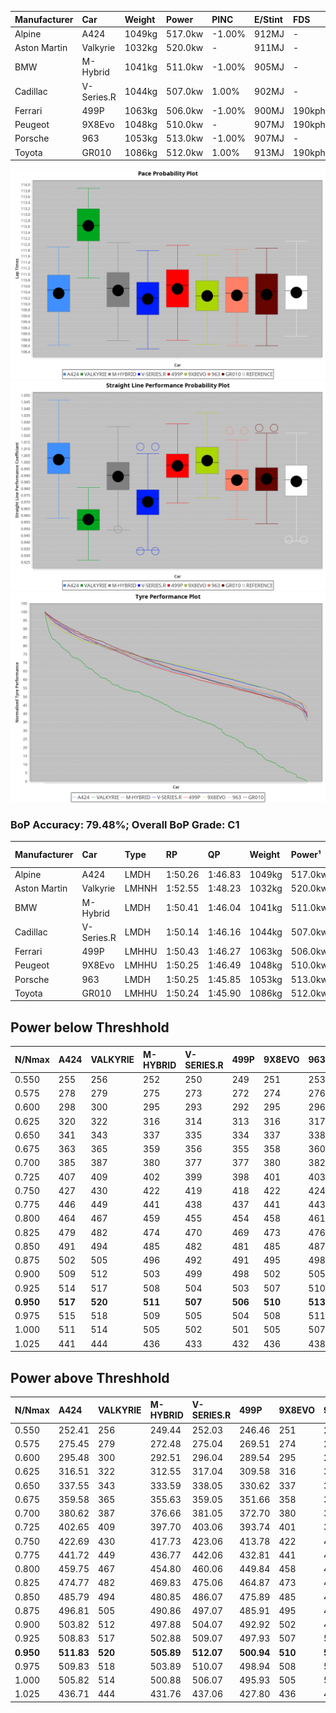 | Manufacturer | Car        | Weight | Power   | PINC    | E/Stint | FDS     |
|:-|:-|:-|:-|:-|:-|:-|
| Alpine       | A424       | 1049kg | 517.0kw | -1.00%  | 912MJ   |    -    |
| Aston Martin | Valkyrie   | 1032kg | 520.0kw |    -    | 911MJ   |    -    |
| BMW          | M-Hybrid   | 1041kg | 511.0kw | -1.00%  | 905MJ   |    -    |
| Cadillac     | V-Series.R | 1044kg | 507.0kw | 1.00%   | 902MJ   |    -    |
| Ferrari      | 499P       | 1063kg | 506.0kw | -1.00%  | 900MJ   | 190kph  |
| Peugeot      | 9X8Evo     | 1048kg | 510.0kw |    -    | 907MJ   | 190kph  |
| Porsche      | 963        | 1053kg | 513.0kw | -1.00%  | 907MJ   |    -    |
| Toyota       | GR010      | 1086kg | 512.0kw | 1.00%   | 913MJ   | 190kph  |

![PACECHART](./IMG/ACOMETHOD.png)
![STRAIGHTLINEPERFORMANCECHART](./IMG/ACOMETHOD_sp.png)
![TYREPERFORMANCECHART](./IMG/ACOMETHOD_tw.png)

### BoP Accuracy: 79.48%; Overall BoP Grade: C1
| Manufacturer | Car        | Type  | RP      | QP      | Weight | Power¹  | Threshhold | PINC    | Power²   | E/Stint | AVG Vmax  | FDS     | RDLC | L/Stint | BOP-Grade | Model Accuracy | Model Points | Match% | SimDiff |
|:-|:-|:-|:-|:-|:-|:-|:-|:-|:-|:-|:-|:-|:-|:-|:-|:-|:-|:-|:-|
| Alpine       | A424       | LMDH  | 1:50.26 | 1:46.83 | 1049kg | 517.0kw | 210.0kph   | -1.00%  | 511.80kw |  912MJ  | 292.54kph |    -    | 1.00 | 33      | -B1       | 99.49%         | 1360         | 88.33% | +0.07   |
| Aston Martin | Valkyrie   | LMHNH | 1:52.55 | 1:48.23 | 1032kg | 520.0kw | 210.0kph   |    -    | 520.00kw |  911MJ  | 286.20kph |    -    | 1.04 | 33      | +Ω1       | 100.00%        | 312          | 21.20% | #       |
| BMW          | M-Hybrid   | LMDH  | 1:50.41 | 1:46.04 | 1041kg | 511.0kw | 210.0kph   | -1.00%  | 505.90kw |  905MJ  | 290.89kph |    -    | 1.01 | 33      | ~A1       | 98.62%         | 2363         | 95.75% | +0.41   |
| Cadillac     | V-Series.R | LMDH  | 1:50.14 | 1:46.16 | 1044kg | 507.0kw | 210.0kph   | 1.00%   | 512.10kw |  902MJ  | 286.92kph |    -    | 1.02 | 33      | -B2       | 98.50%         | 4201         | 83.14% | +0.99   |
| Ferrari      | 499P       | LMHHU | 1:50.43 | 1:46.27 | 1063kg | 506.0kw | 210.0kph   | -1.00%  | 500.90kw |  900MJ  | 289.59kph | 190kph  | 1.03 | 33      | -A2       | 100.00%        | 4441         | 93.42% | +0.27   |
| Peugeot      | 9X8Evo     | LMHHU | 1:50.25 | 1:46.49 | 1048kg | 510.0kw | 210.0kph   |    -    | 510.00kw |  907MJ  | 292.35kph | 190kph  | 1.00 | 33      | -B2       | 100.00%        | 808          | 81.27% | +1.07   |
| Porsche      | 963        | LMDH  | 1:50.25 | 1:45.85 | 1053kg | 513.0kw | 210.0kph   | -1.00%  | 507.90kw |  907MJ  | 289.05kph |    -    | 1.00 | 33      | -B1       | 99.87%         | 12613        | 85.88% | +0.48   |
| Toyota       | GR010      | LMHHU | 1:50.24 | 1:45.90 | 1086kg | 512.0kw | 210.0kph   | 1.00%   | 517.10kw |  913MJ  | 287.72kph | 190kph  | 1.00 | 33      | -B1       | 99.73%         | 2956         | 86.88% | +0.34   |

## Power below Threshhold
| N/Nmax    | A424    | VALKYRIE | M-HYBRID | V-SERIES.R | 499P    | 9X8EVO  | 963     | GR010   |
|:-|:-|:-|:-|:-|:-|:-|:-|:-|
|  0.550    |  255    |  256     |  252     |  250       |  249    |  251    |  253    |  252    |
|  0.575    |  278    |  279     |  275     |  273       |  272    |  274    |  276    |  275    |
|  0.600    |  298    |  300     |  295     |  293       |  292    |  295    |  296    |  296    |
|  0.625    |  320    |  322     |  316     |  314       |  313    |  316    |  317    |  317    |
|  0.650    |  341    |  343     |  337     |  335       |  334    |  337    |  338    |  338    |
|  0.675    |  363    |  365     |  359     |  356       |  355    |  358    |  360    |  359    |
|  0.700    |  385    |  387     |  380     |  377       |  377    |  380    |  382    |  381    |
|  0.725    |  407    |  409     |  402     |  399       |  398    |  401    |  403    |  403    |
|  0.750    |  427    |  430     |  422     |  419       |  418    |  422    |  424    |  423    |
|  0.775    |  446    |  449     |  441     |  438       |  437    |  441    |  443    |  442    |
|  0.800    |  464    |  467     |  459     |  455       |  454    |  458    |  461    |  460    |
|  0.825    |  479    |  482     |  474     |  470       |  469    |  473    |  476    |  475    |
|  0.850    |  491    |  494     |  485     |  482       |  481    |  485    |  487    |  486    |
|  0.875    |  502    |  505     |  496     |  492       |  491    |  495    |  498    |  497    |
|  0.900    |  509    |  512     |  503     |  499       |  498    |  502    |  505    |  504    |
|  0.925    |  514    |  517     |  508     |  504       |  503    |  507    |  510    |  509    |
| **0.950** | **517** | **520**  | **511**  | **507**    | **506** | **510** | **513** | **512** |
|  0.975    |  515    |  518     |  509     |  505       |  504    |  508    |  511    |  510    |
|  1.000    |  511    |  514     |  505     |  502       |  501    |  505    |  507    |  506    |
|  1.025    |  441    |  444     |  436     |  433       |  432    |  436    |  438    |  437    |

## Power above Threshhold
| N/Nmax    | A424       | VALKYRIE | M-HYBRID   | V-SERIES.R | 499P       | 9X8EVO  | 963        | GR010      |
|:-|:-|:-|:-|:-|:-|:-|:-|:-|
|  0.550    |  252.41    |  256     |  249.44    |  252.03    |  246.46    |  251    |  250.43    |  255.06    |
|  0.575    |  275.45    |  279     |  272.48    |  275.04    |  269.51    |  274    |  273.47    |  278.06    |
|  0.600    |  295.48    |  300     |  292.51    |  296.04    |  289.54    |  295    |  293.50    |  298.07    |
|  0.625    |  316.51    |  322     |  312.55    |  317.04    |  309.58    |  316    |  314.54    |  320.07    |
|  0.650    |  337.55    |  343     |  333.59    |  338.05    |  330.62    |  337    |  335.57    |  341.08    |
|  0.675    |  359.58    |  365     |  355.63    |  359.05    |  351.66    |  358    |  356.61    |  363.08    |
|  0.700    |  380.62    |  387     |  376.66    |  381.05    |  372.70    |  380    |  377.65    |  385.09    |
|  0.725    |  402.65    |  409     |  397.70    |  403.06    |  393.74    |  401    |  399.68    |  407.09    |
|  0.750    |  422.69    |  430     |  417.73    |  423.06    |  413.78    |  422    |  419.72    |  427.10    |
|  0.775    |  441.72    |  449     |  436.77    |  442.06    |  432.81    |  441    |  438.75    |  446.10    |
|  0.800    |  459.75    |  467     |  454.80    |  460.06    |  449.84    |  458    |  455.78    |  464.11    |
|  0.825    |  474.77    |  482     |  469.83    |  475.06    |  464.87    |  473    |  470.81    |  479.11    |
|  0.850    |  485.79    |  494     |  480.85    |  486.07    |  475.89    |  485    |  482.83    |  491.11    |
|  0.875    |  496.81    |  505     |  490.86    |  497.07    |  485.91    |  495    |  492.84    |  502.12    |
|  0.900    |  503.82    |  512     |  497.88    |  504.07    |  492.92    |  502    |  499.86    |  509.12    |
|  0.925    |  508.83    |  517     |  502.88    |  509.07    |  497.93    |  507    |  504.86    |  514.12    |
| **0.950** | **511.83** | **520**  | **505.89** | **512.07** | **500.94** | **510** | **507.87** | **517.12** |
|  0.975    |  509.83    |  518     |  503.89    |  510.07    |  498.94    |  508    |  505.87    |  515.12    |
|  1.000    |  505.82    |  514     |  500.88    |  506.07    |  495.93    |  505    |  502.86    |  511.12    |
|  1.025    |  436.71    |  444     |  431.76    |  437.06    |  427.80    |  436    |  433.74    |  441.10    |
